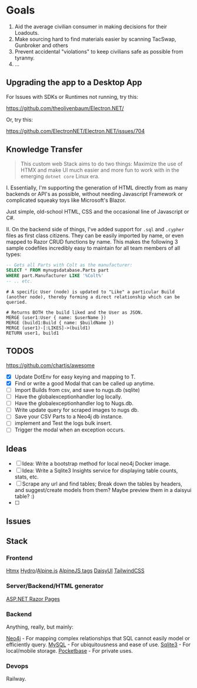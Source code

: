# Goals

1. Aid the average civilian consumer in making decisions for their Loadouts.
2. Make sourcing hard to find materials easier by scanning TacSwap, Gunbroker and others
3. Prevent accidental "violations" to keep civilians safe as possible from tyranny.
4. ...

## Upgrading the app to a Desktop App

For Issues with SDKs or Runtimes not running, try this:

https://github.com/theolivenbaum/Electron.NET/

Or, try this:

https://github.com/ElectronNET/Electron.NET/issues/704

## Knowledge Transfer

> This custom web Stack aims to do two things: Maximize the use of HTMX and make UI much easier and more fun to work
> with in the emerging `dotnet core` Linux era.

I. Essentially, I'm supporting the generation of HTML directly from as many backends or API's as possible, without
needing Javascript Framework or complicated squeaky toys like Microsoft's Blazor.

Just simple, old-school HTML, CSS and the occasional line of Javascript or C#.

II. On the backend side of things, I've added support for `.sql` and `.cypher` files as first class citizens. They can
be easily imported by name, or even mapped to Razor CRUD functions by name. This makes the following 3 sample codefiles
incredibly easy to maintain for all team members of all types:

``` sql
-- Gets all Parts with Colt as the manufacturer:
SELECT * FROM mynugsdatabase.Parts part
WHERE part.Manufacturer LIKE '%Colt%'
-- .. etc.

```

``` cypher
# A specific User (node) is updated to "Like" a particular Build (another node), thereby forming a direct relationship which can be queried.  

# Returns BOTH the build liked and the User as JSON.
MERGE (user1:User { name: $userName })
MERGE (build1:Build { name: $buildName })
MERGE (user1)-[:LIKES]->(build1)
RETURN user1, build1
```

## TODOS

https://github.com/chartjs/awesome

- [x] Update DotEnv for easy keying and mapping to T.
- [x] Find or write a good Modal that can be called up anytime.
- [ ] Import Builds from csv, and save to nugs.db (sqlite)
- [ ] Have the globalexceptionhandler log locally.
- [ ] Have the globalexceptionhandler log to Nugs.db.
- [ ] Write update query for scraped images to nugs db.
- [ ] Save your CSV Parts to a Neo4j db instance.
- [ ] implement and Test the logs bulk insert.
- [ ] Trigger the modal when an exception occurs.

## Ideas

- [ ] Idea: Write a bootstrap method for local neo4j Docker image.
- [ ] Idea: Write a Sqlite3 Insights service for displaying table counts, stats, etc.
- [ ] Scrape any url and find tables; Break down the tables by headers, and suggest/create models from them?  Maybe preview them in a daisyui table? :)
- [ ] 

## Issues

## Stack

### Frontend
[Htmx](htmx.org)
[Hydro](usehydro.dev)/[Alpine.js](alpinejs.dev)
[AlpineJS tags](https://github.com/alexzeitler/Alpine.TagHelpers)
[DaisyUI](https://daisyui.com/)
[TailwindCSS](https://tailwindcss.com/)

### Server/Backend/HTML generator
[ASP.NET Razor Pages](https://www.learnrazorpages.com/)

### Backend

Anything, really, but mainly:

[Neo4j]() - For mapping complex relationships that SQL cannot easily model or efficiently query.
[MySQL]() - For ubiquitousness and ease of use.
[Sqlite3]() - For local/mobile storage.
[Pocketbase]() - For private uses.

### Devops

Railway.

